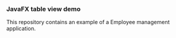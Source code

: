 ### JavaFX table view demo
This repository contains an example of a Employee management application.